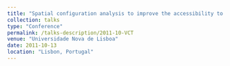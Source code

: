 ```yaml
---
title: "Spatial configuration analysis to improve the accessibility to light-rail stations"
collection: talks
type: "Conference"
permalink: /talks-description/2011-10-VCT
venue: "Universidade Nova de Lisboa"
date: 2011-10-13
location: "Lisbon, Portugal"
---
```

